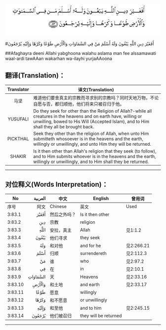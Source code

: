 ![003:083](images/003_083.gif)

#أَفَغَيْرَ دِينِ اللَّهِ يَبْغُونَ وَلَهُ أَسْلَمَ مَنْ فِي السَّمَاوَاتِ وَالْأَرْضِ طَوْعًا وَكَرْهًا وَإِلَيْهِ يُرْجَعُونَ 

##Afaghayra deeni Allahi yabghoona walahu aslama man fee alssamawati waal-ardi tawAAan wakarhan wa-ilayhi yurjaAAoona 

## 翻译(Translation)：

| Translator | 译文(Translation)                                            |
| :--------: | ------------------------------------------------------------ |
|    马坚    | 难道他们要舍真主的宗教而寻求别的宗教吗？同时天地万物，不论自愿与否，都归顺他，他们将来只被召归于他。 |
|  YUSUFALI  | Do they seek for other than the Religion of Allah?-while all creatures in the heavens and on earth have, willing or unwilling, bowed to His Will (Accepted Islam), and to Him shall they all be brought back. |
|  PICKTHAL  | Seek they other than the religion of Allah, when unto Him submitteth whosoever is in the heavens and the earth, willingly or unwillingly, and unto Him they will be returned. |
|   SHAKIR   | Is it then other than Allah's religion that they seek (to follow), and to Him submits whoever is in the heavens and the earth, willingly or unwillingly, and to Him shall they be returned. |

---

## 对位释义(Words Interpretation)：

| No   | العربية | 中文    | English | 曾用词 |
| ---- | ------: | ------- | ------- | ------ |
| 序号 |    阿文 | Chinese | 英文    | Used   |
| 3:83.1  | أَفَغَيْرَ    | 然后之外吗？ | Is it then other      |            |
| 3:83.2  | دِينِ      | 宗教         | religion              |            |
| 3:83.3  | اللَّهِ     | 安拉，真主   | Allah                 | 见1:1.2    |
| 3:83.4  | يَبْغُونَ    | 他们寻求     | they seek             |            |
| 3:83.5  | وَلَهُ      | 和对他       | and for he            | 见2:266.21 |
| 3:83.6  | أَسْلَمَ     | 归顺         | surrendereth          | 见2:112.3  |
| 3:83.7  | مَنْ       | 谁           | who                   | 见2:97.2   |
| 3:83.8  | فِي       | 在           | in                    | 见2:10.1   |
| 3:83.9  | السَّمَاوَاتِ | 天           | Heavens               | 见2:33.16  |
| 3:83.10 | وَالْأَرْضِ   | 和土地       | and earth             | 见2:33.17  |
| 3:83.11 | طَوْعًا     | 愿意         | willingly             |            |
| 3:83.12 | وَكَرْهًا    | 和不愿意     | or unwillingly        |            |
| 3:83.13 | وَإِلَيْهِ    | 和至他       | and to him            | 见2:245.15 |
| 3:83.14 | يُرْجَعُونَ   | 他们被召归   | they will be returned |            |

---
